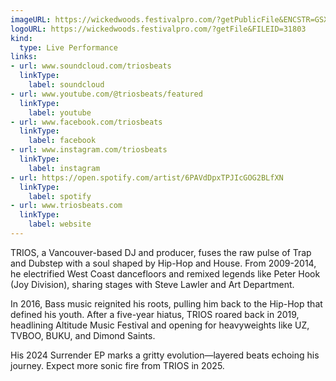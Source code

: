 ```yaml
---
imageURL: https://wickedwoods.festivalpro.com/?getPublicFile&ENCSTR=GSXZLEJNXbttmBpSgYnm
logoURL: https://wickedwoods.festivalpro.com/?getFile&FILEID=31803
kind:
  type: Live Performance
links:
- url: www.soundcloud.com/triosbeats
  linkType:
    label: soundcloud
- url: www.youtube.com/@triosbeats/featured
  linkType:
    label: youtube
- url: www.facebook.com/triosbeats
  linkType:
    label: facebook
- url: www.instagram.com/triosbeats
  linkType:
    label: instagram
- url: https://open.spotify.com/artist/6PAVdDpxTPJIcGOG2BLfXN
  linkType:
    label: spotify
- url: www.triosbeats.com
  linkType:
    label: website
---
```

TRIOS, a Vancouver-based DJ and producer, fuses the raw pulse of Trap and Dubstep with a soul shaped by Hip-Hop and House. From 2009-2014, he electrified West Coast dancefloors and remixed legends like Peter Hook (Joy Division), sharing stages with Steve Lawler and Art Department.

 In 2016, Bass music reignited his roots, pulling him back to the Hip-Hop that defined his youth. After a five-year hiatus, TRIOS roared back in 2019, headlining Altitude Music Festival and opening for heavyweights like UZ, TVBOO, BUKU, and Dimond Saints. 

His 2024 Surrender EP marks a gritty evolution—layered beats echoing his journey. Expect more sonic fire from TRIOS in 2025.